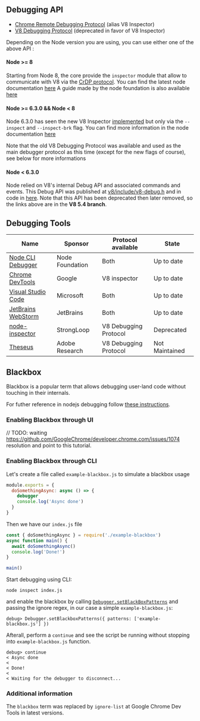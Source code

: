 ## Debugging API
- [Chrome Remote Debugging Protocol](https://chromedevtools.github.io/debugger-protocol-viewer/v8/) (alias V8 Inspector)
- [V8 Debugging Protocol](https://github.com/v8/v8/wiki/Debugging-Protocol/a4990503824b4e37d1d5f6d95800534c52262710) (deprecated in favor of V8 Inspector)

Depending on the Node version you are using, you can use either one of the above API : 

#### Node >= 8

Starting from Node 8, the core provide the `inspector` module that allow to communicate with V8 via the [CrDP protocol](https://chromedevtools.github.io/debugger-protocol-viewer/v8/).
You can find the latest node documentation [here](https://github.com/nodejs/node/blob/master/doc/api/inspector.md)
A guide made by the node foundation is also available [here](https://nodejs.org/en/docs/guides/debugging-getting-started/)


#### Node >= 6.3.0 && Node < 8

Node 6.3.0 has seen the new V8 Inspector [implemented](https://github.com/nodejs/node/pull/6792) but only via the `--inspect` and `--inspect-brk` flag. You can find more information in the node documentation [here](https://nodejs.org/docs/latest-v6.x/api/debugger.html#debugger_v8_inspector_integration_for_node_js)

Note that the old V8 Debugging Protocol was available and used as the main debugger protocol as this time (except for the new flags of course), see below for more informations

#### Node < 6.3.0

Node relied on V8's internal Debug API and associated commands and events. This Debug API was published at [v8/include/v8-debug.h](https://github.com/v8/v8/blob/5.4-lkgr/include/v8-debug.h) and in code in [here](https://github.com/v8/v8/blob/5.4-lkgr/src/debug/debug.js#L2333).
Note that this API has been deprecated then later removed, so the links above are in the **V8 5.4 branch**.

## Debugging Tools  
Name | Sponsor | Protocol available | State |
-----|--------|------|------|
[Node CLI Debugger][] | Node Foundation | Both | Up to date
[Chrome DevTools][] | Google | V8 inspector | Up to date
[Visual Studio Code][] | Microsoft | Both | Up to date
[JetBrains WebStorm][] | JetBrains | Both | Up to date
[node-inspector][] | StrongLoop | V8 Debugging Protocol | Deprecated
[Theseus][] | Adobe Research | V8 Debugging Protocol | Not Maintained

[node-inspector]: https://github.com/node-inspector/node-inspector 
[JetBrains WebStorm]: https://www.jetbrains.com/help/webstorm/2016.1/running-and-debugging-node-js.html
[Visual Studio Code]: https://github.com/Microsoft/vscode
[Node CLI Debugger]: https://nodejs.org/api/debugger.html
[Chrome DevTools]: https://github.com/ChromeDevTools/devtools-frontend
[Theseus]: https://github.com/adobe-research/theseus


## Blackbox

Blackbox is a popular term that allows debugging user-land code without touching in their internals.

For futher reference in nodejs debugging follow [these instructions](https://nodejs.org/en/docs/guides/debugging-getting-started/).

### Enabling Blackbox through UI

// TODO: waiting https://github.com/GoogleChrome/developer.chrome.com/issues/1074 resolution and point to this tutorial.

### Enabling Blackbox through CLI

Let's create a file called `example-blackbox.js` to simulate a blackbox usage

```js
module.exports = {
  doSomethingAsync: async () => {
    debugger
    console.log('Async done')
  }
}
```

Then we have our `index.js` file

```js
const { doSomethingAsync } = require('./example-blackbox')
async function main() {
  await doSomethingAsync()
  console.log('Done!')
}

main()
```

Start debugging using CLI:

```console
node inspect index.js
```

and enable the blackbox by calling [`Debugger.setBlackBoxPatterns`](https://chromedevtools.github.io/devtools-protocol/tot/Debugger/#method-setBlackboxPatterns) and passing the ignore regex, in our case a simple `example-blackbox.js`:

```console
debug> Debugger.setBlackboxPatterns({ patterns: ['example-blackbox.js'] })
```

Afterall, perform a `continue` and see the script be running without stopping into `example-blackbox.js` function.

```console
debug> continue
< Async done
<
< Done!
<
< Waiting for the debugger to disconnect...
```

### Additional information

The `blackbox` term was replaced by `ignore-list` at Google Chrome Dev Tools in latest versions.
